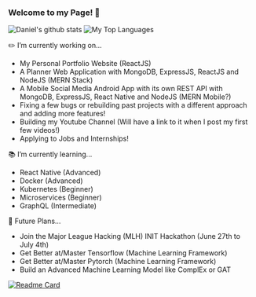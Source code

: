 ### Welcome to my Page! 👋
![Daniel's github stats](https://github-readme-stats.vercel.app/api?username=DNofulla&count_private=true&theme=algolia&border_color=5ECF76)
![My Top Languages](https://github-readme-stats.vercel.app/api/top-langs/?username=DNofulla&layout=compact&count_private=true&langs_count=10&theme=algolia&border_color=5ECF76)

✏️ I’m currently working on...
  - My Personal Portfolio Website (ReactJS)
  - A Planner Web Application with MongoDB, ExpressJS, ReactJS and NodeJS (MERN Stack) 
  - A Mobile Social Media Android App with its own REST API with MongoDB, ExpressJS, React Native and NodeJS (MERN Mobile?)
  - Fixing a few bugs or rebuilding past projects with a different approach and adding more features!
  - Building my Youtube Channel (Will have a link to it when I post my first few videos!)
  - Applying to Jobs and Internships!

📚 I’m currently learning... 
  - React Native (Advanced)
  - Docker (Advanced)
  - Kubernetes (Beginner)
  - Microservices (Beginner)
  - GraphQL (Intermediate)

📆 Future Plans...
  - Join the Major League Hacking (MLH) INIT Hackathon (June 27th to July 4th)
  - Get Better at/Master Tensorflow (Machine Learning Framework)
  - Get Better at/Master Pytorch (Machine Learning Framework)
  - Build an Advanced Machine Learning Model like ComplEx or GAT

[![Readme Card](https://github-readme-stats.vercel.app/api/pin/?username=anuraghazra&repo=github-readme-stats)](https://github.com/anuraghazra/github-readme-stats)
